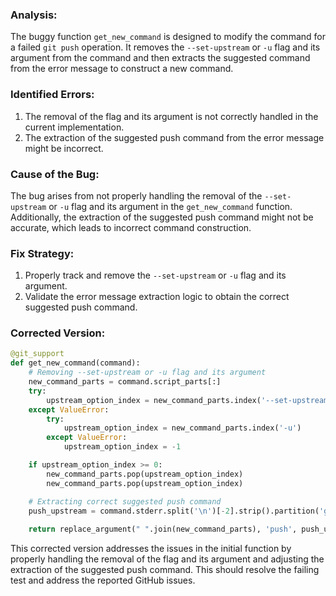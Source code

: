 ### Analysis:
The buggy function `get_new_command` is designed to modify the command for a failed `git push` operation. It removes the `--set-upstream` or `-u` flag and its argument from the command and then extracts the suggested command from the error message to construct a new command.

### Identified Errors:
1. The removal of the flag and its argument is not correctly handled in the current implementation.
2. The extraction of the suggested push command from the error message might be incorrect.

### Cause of the Bug:
The bug arises from not properly handling the removal of the `--set-upstream` or `-u` flag and its argument in the `get_new_command` function. Additionally, the extraction of the suggested push command might not be accurate, which leads to incorrect command construction.

### Fix Strategy:
1. Properly track and remove the `--set-upstream` or `-u` flag and its argument.
2. Validate the error message extraction logic to obtain the correct suggested push command.

### Corrected Version:
```python
@git_support
def get_new_command(command):
    # Removing --set-upstream or -u flag and its argument
    new_command_parts = command.script_parts[:]
    try:
        upstream_option_index = new_command_parts.index('--set-upstream')
    except ValueError:
        try:
            upstream_option_index = new_command_parts.index('-u')
        except ValueError:
            upstream_option_index = -1

    if upstream_option_index >= 0:
        new_command_parts.pop(upstream_option_index)
        new_command_parts.pop(upstream_option_index)

    # Extracting correct suggested push command
    push_upstream = command.stderr.split('\n')[-2].strip().partition('git ')[2]
    
    return replace_argument(" ".join(new_command_parts), 'push', push_upstream)
```

This corrected version addresses the issues in the initial function by properly handling the removal of the flag and its argument and adjusting the extraction of the suggested push command. This should resolve the failing test and address the reported GitHub issues.